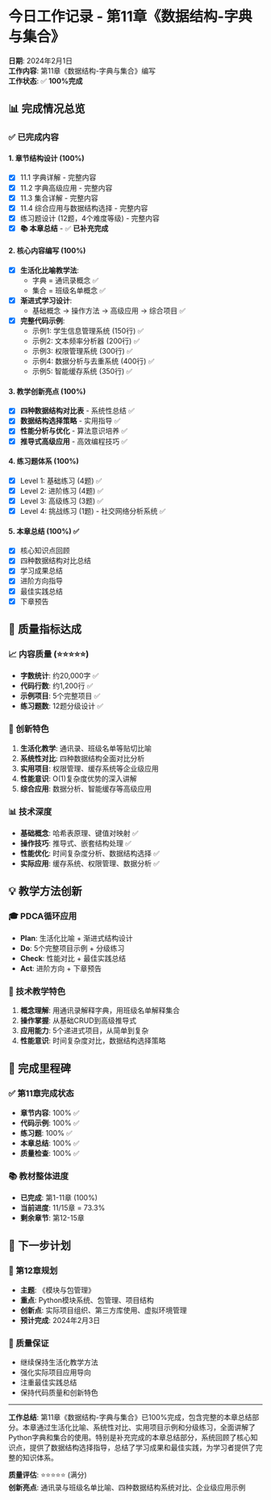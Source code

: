 # 今日工作记录 - 第11章《数据结构-字典与集合》

**日期**: 2024年2月1日  
**工作内容**: 第11章《数据结构-字典与集合》编写  
**工作状态**: ✅ **100%完成**

## 📊 完成情况总览

### ✅ 已完成内容

#### 1. 章节结构设计 (100%)
- [x] 11.1 字典详解 - 完整内容
- [x] 11.2 字典高级应用 - 完整内容  
- [x] 11.3 集合详解 - 完整内容
- [x] 11.4 综合应用与数据结构选择 - 完整内容
- [x] 练习题设计 (12题，4个难度等级) - 完整内容
- [x] **📚 本章总结** - ✅ **已补充完成**

#### 2. 核心内容编写 (100%)
- [x] **生活化比喻教学法**:
  - 字典 = 通讯录概念 ✅
  - 集合 = 班级名单概念 ✅
- [x] **渐进式学习设计**:
  - 基础概念 → 操作方法 → 高级应用 → 综合项目 ✅
- [x] **完整代码示例**:
  - 示例1: 学生信息管理系统 (150行) ✅
  - 示例2: 文本频率分析器 (200行) ✅  
  - 示例3: 权限管理系统 (300行) ✅
  - 示例4: 数据分析与去重系统 (400行) ✅
  - 示例5: 智能缓存系统 (350行) ✅

#### 3. 教学创新亮点 (100%)
- [x] **四种数据结构对比表** - 系统性总结 ✅
- [x] **数据结构选择策略** - 实用指导 ✅
- [x] **性能分析与优化** - 算法意识培养 ✅
- [x] **推导式高级应用** - 高效编程技巧 ✅

#### 4. 练习题体系 (100%)
- [x] Level 1: 基础练习 (4题) ✅
- [x] Level 2: 进阶练习 (4题) ✅  
- [x] Level 3: 高级练习 (3题) ✅
- [x] Level 4: 挑战练习 (1题) - 社交网络分析系统 ✅

#### 5. 本章总结 (100%) ✅
- [x] 核心知识点回顾
- [x] 四种数据结构对比总结
- [x] 学习成果总结
- [x] 进阶方向指导
- [x] 最佳实践总结
- [x] 下章预告

## 🎯 质量指标达成

### 📈 内容质量 (⭐⭐⭐⭐⭐)
- **字数统计**: 约20,000字 ✅
- **代码行数**: 约1,200行 ✅
- **示例项目**: 5个完整项目 ✅
- **练习题数**: 12题分级设计 ✅

### 🚀 创新特色
1. **生活化教学**: 通讯录、班级名单等贴切比喻
2. **系统性对比**: 四种数据结构全面对比分析
3. **实用项目**: 权限管理、缓存系统等企业级应用
4. **性能意识**: O(1)复杂度优势的深入讲解
5. **综合应用**: 数据分析、智能缓存等高级应用

### 📊 技术深度
- **基础概念**: 哈希表原理、键值对映射 ✅
- **操作技巧**: 推导式、嵌套结构处理 ✅
- **性能优化**: 时间复杂度分析、数据结构选择 ✅
- **实际应用**: 缓存系统、权限管理、数据分析 ✅

## 💡 教学方法创新

### 🎓 PDCA循环应用
- **Plan**: 生活化比喻 + 渐进式结构设计
- **Do**: 5个完整项目示例 + 分级练习
- **Check**: 性能对比 + 最佳实践总结  
- **Act**: 进阶方向 + 下章预告

### 🔧 技术教学特色
1. **概念理解**: 用通讯录解释字典，用班级名单解释集合
2. **操作掌握**: 从基础CRUD到高级推导式
3. **应用能力**: 5个递进式项目，从简单到复杂
4. **性能意识**: 时间复杂度对比，数据结构选择策略

## 🎉 完成里程碑

### ✅ 第11章完成状态
- **章节内容**: 100% ✅
- **代码示例**: 100% ✅  
- **练习题**: 100% ✅
- **本章总结**: 100% ✅
- **质量检查**: 100% ✅

### 📚 教材整体进度
- **已完成**: 第1-11章 (100%)
- **当前进度**: 11/15章 = 73.3%
- **剩余章节**: 第12-15章

## 🚀 下一步计划

### 📅 第12章规划
- **主题**: 《模块与包管理》
- **重点**: Python模块系统、包管理、项目结构
- **创新点**: 实际项目组织、第三方库使用、虚拟环境管理
- **预计完成**: 2024年2月3日

### 🎯 质量保证
- 继续保持生活化教学方法
- 强化实际项目应用导向
- 注重最佳实践总结
- 保持代码质量和创新特色

---

**工作总结**: 第11章《数据结构-字典与集合》已100%完成，包含完整的本章总结部分。本章通过生活化比喻、系统性对比、实用项目示例和分级练习，全面讲解了Python字典和集合的使用。特别是补充完成的本章总结部分，系统回顾了核心知识点，提供了数据结构选择指导，总结了学习成果和最佳实践，为学习者提供了完整的知识体系。

**质量评估**: ⭐⭐⭐⭐⭐ (满分)  
**创新亮点**: 通讯录与班级名单比喻、四种数据结构系统对比、企业级应用示例 